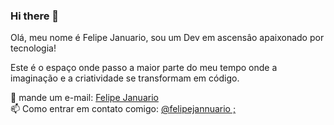 ### Hi there 👋

Olá, meu nome é Felipe Januario, sou um Dev em ascensâo apaixonado por tecnologia!

Este é o espaço onde passo a maior parte do meu tempo onde a imaginação e a criatividade se transformam em código.

💬 mande um e-mail: <a href="felipejanuarioalves@goutlook.com?subject=Assunto do E-mail&body=Corpo do E-mail">Felipe Januario</a><br>
📫 Como entrar em contato comigo: <a href="https://www.linkedin.com/in/felipe-januario/" target="_blank">@felipejannuario ;</a><br>

